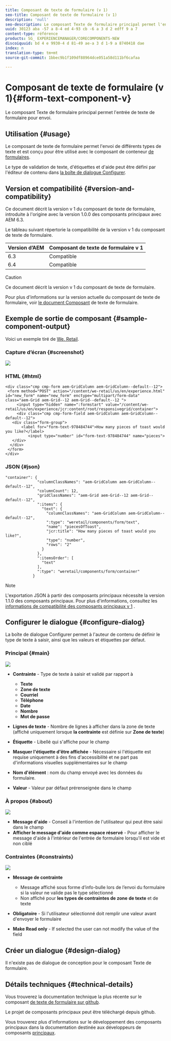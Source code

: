 ```yaml
---
title: Composant de texte de formulaire (v 1)
seo-title: Composant de texte de formulaire (v 1)
description: 'null'
seo-description: Le composant Texte de formulaire principal permet l'entrée de texte de formulaire pour envoi.
uuid: 30123 aba -57 a 8-4 ed 4-93 cb -6 a 3 d 2 edff 9 a 7
content-type: référence
products: SG_ EXPERIENCEMANAGER/CORECOMPONENTS-NEW
discoiquuid: bd 4 e 9930-4 d 81-49 ae-a 3 d 1-9 a 8740418 dae
index: n
translation-type: tm+mt
source-git-commit: 1bbec9b1f109df88964dce051a58d111bf6cafaa

---
```



# Composant de texte de formulaire (v 1){#form-text-component-v}

Le composant Texte de formulaire principal permet l&#39;entrée de texte de formulaire pour envoi.

## Utilisation {#usage}

Le composant de texte de formulaire permet l&#39;envoi de différents types de texte et est conçu pour être utilisé avec le composant de conteneur [de formulaires](form-container.md).

Le type de validation de texte, d&#39;étiquettes et d&#39;aide peut être défini par l&#39;éditeur de contenu dans [la boîte de dialogue Configurer](form-text-v1.md#main-pars_title).

## Version et compatibilité {#version-and-compatibility}

Ce document décrit la version v 1 du composant de texte de formulaire, introduite à l&#39;origine avec la version 1.0.0 des composants principaux avec AEM 6.3.

Le tableau suivant répertorie la compatibilité de la version v 1 du composant de texte de formulaire.

| Version d’AEM | Composant de texte de formulaire v 1 |
|--- |--- |
| 6.3 | Compatible |
| 6.4 | Compatible |

>[!CAUTION]
>
>Ce document décrit la version v 1 du composant de texte de formulaire.
>
>Pour plus d&#39;informations sur la version actuelle du composant de texte de formulaire, voir [le document Composant](form-text.md) de texte de formulaire.

## Exemple de sortie de composant {#sample-component-output}

Voici un exemple tiré de [We. Retail](https://helpx.adobe.com/experience-manager/6-4/sites/developing/using/we-retail.html).

### Capture d’écran {#screenshot}

![](assets/chlimage_1-22.png)

### HTML {#html}

```
<div class="cmp cmp-form aem-GridColumn aem-GridColumn--default--12">
 <form method="POST" action="/content/we-retail/us/en/experience.html" id="new_form" name="new_form" enctype="multipart/form-data" class="aem-Grid aem-Grid--12 aem-Grid--default--12 ">
     <input type="hidden" name=":formstart" value="/content/we-retail/us/en/experience/jcr:content/root/responsivegrid/container">
     <div class="cmp cmp-form-field aem-GridColumn aem-GridColumn--default--12">
   <div class="form-group">
       <label for="form-text-978484744">How many pieces of toast would you like?</label>
          <input type="number" id="form-text-978484744" name="pieces">
   </div>
  </div>
 </form>
</div>
```

### JSON {#json}

```
"container": {
              "columnClassNames": "aem-GridColumn aem-GridColumn--default--12",
              "columnCount": 12,
              "gridClassNames": "aem-Grid aem-Grid--12 aem-Grid--default--12",
              ":items": {
                "text": {
                  "columnClassNames": "aem-GridColumn aem-GridColumn--default--12",
                  ":type": "weretail/components/form/text",
                  "name": "piecesOfToast",
                  "jcr:title": "How many pieces of toast would you like?",
                  "type": "number",
                  "rows": "2"
                }
              },
              ":itemsOrder": [
                "text"
              ],
              ":type": "weretail/components/form/container"
            }
```

>[!NOTE]
>
>L&#39;exportation JSON à partir des composants principaux nécessite la version 1.1.0 des composants principaux. Pour plus d&#39;informations, consultez les [informations de compatibilité des composants principaux v 1](versions.md#main-pars_title_236368006) .

## Configurer le dialogue {#configure-dialog}

La boîte de dialogue Configurer permet à l&#39;auteur de contenu de définir le type de texte à saisir, ainsi que les valeurs et étiquettes par défaut.

### Principal {#main}

![](assets/chlimage_1-23.png)

* **Contrainte** - Type de texte à saisir et validé par rapport à

   * **Texte**
   * **Zone de texte**
   * **Courriel**
   * **Téléphone**
   * **Date**
   * **Nombre**
   * **Mot de passe**

* **Lignes de texte** - Nombre de lignes à afficher dans la zone de texte (affiché uniquement lorsque **la contrainte** est définie sur **Zone de texte**)

* **Étiquette** - Libellé qui s&#39;affiche pour le champ
* **Masquer l&#39;étiquette d&#39;être affichée** - Nécessaire si l&#39;étiquette est requise uniquement à des fins d&#39;accessibilité et ne part pas d&#39;informations visuelles supplémentaires sur le champ
* **Nom d&#39;élément** : nom du champ envoyé avec les données du formulaire.
* **Valeur** - Valeur par défaut prérenseignée dans le champ

### À propos {#about}

![](assets/chlimage_1-24.png)

* **Message d&#39;aide** - Conseil à l&#39;intention de l&#39;utilisateur qui peut être saisi dans le champ
* **Afficher le message d&#39;aide comme espace réservé** - Pour afficher le message d&#39;aide à l&#39;intérieur de l&#39;entrée de formulaire lorsqu&#39;il est vide et non ciblé

### Contraintes {#constraints}

![](assets/chlimage_1-25.png)

* **Message de contrainte**

   * Message affiché sous forme d’info-bulle lors de l’envoi du formulaire si la valeur ne valide pas le type sélectionné
   * Non affiché pour **les types de contraintes de zone** **de texte** et de texte

* **Obligatoire** - Si l&#39;utilisateur sélectionné doit remplir une valeur avant d&#39;envoyer le formulaire
* **Make Read only** - If selected the user can not modify the value of the field

## Créer un dialogue {#design-dialog}

Il n&#39;existe pas de dialogue de conception pour le composant Texte de formulaire.

## Détails techniques {#technical-details}

Vous trouverez la documentation technique la plus récente sur le composant [de texte de formulaire sur github](https://github.com/adobe/aem-core-wcm-components/tree/master/content/src/content/jcr_root/apps/core/wcm/components/form/text/v1/text).

Le projet de composants principaux peut être téléchargé depuis github.

Vous trouverez plus d&#39;informations sur le développement des composants principaux dans la documentation destinée aux développeurs de composants [principaux](developing.md).
